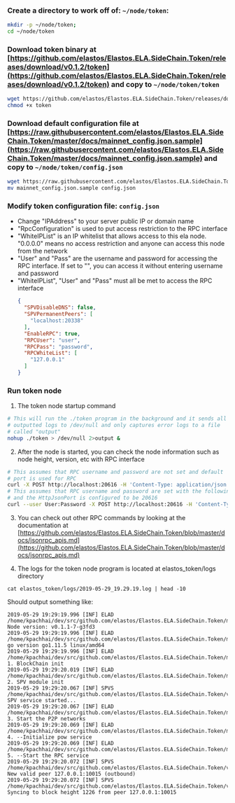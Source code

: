 ### Create a directory to work off of: `~/node/token`:
  ```bash
  mkdir -p ~/node/token;
  cd ~/node/token
  ```

### Download token binary at [https://github.com/elastos/Elastos.ELA.SideChain.Token/releases/download/v0.1.2/token](https://github.com/elastos/Elastos.ELA.SideChain.Token/releases/download/v0.1.2/token) and copy to `~/node/token/token`
  ```bash
  wget https://github.com/elastos/Elastos.ELA.SideChain.Token/releases/download/v0.1.2/token;
  chmod +x token
  ```

### Download default configuration file at [https://raw.githubusercontent.com/elastos/Elastos.ELA.SideChain.Token/master/docs/mainnet_config.json.sample](https://raw.githubusercontent.com/elastos/Elastos.ELA.SideChain.Token/master/docs/mainnet_config.json.sample) and copy to `~/node/token/config.json`
  ```bash
  wget https://raw.githubusercontent.com/elastos/Elastos.ELA.SideChain.Token/master/docs/mainnet_config.json.sample;
  mv mainnet_config.json.sample config.json
  ```

### Modify token configuration file: `config.json`
- Change "IPAddress" to your server public IP or domain name
- "RpcConfiguration" is used to put access restriction to the RPC interface
- "WhiteIPList" is an IP whitelist that allows access to this ela node. "0.0.0.0" means no access restriction and anyone can access this node from the network
- "User" and "Pass" are the username and password for accessing the RPC interface. If set to "", you can access it without entering username and password
- "WhiteIPList", "User" and "Pass" must all be met to access the RPC interface
  ```json
  {
    "SPVDisableDNS": false,
    "SPVPermanentPeers": [
      "localhost:20338"
    ],
    "EnableRPC": true,
    "RPCUser": "user",
    "RPCPass": "password",
    "RPCWhiteList": [
      "127.0.0.1"
    ]
  }
  ```

### Run token node 
1. The token node startup command
  ```bash
  # This will run the ./token program in the background and it sends all the 
  # outputted logs to /dev/null and only captures error logs to a file
  # called "output"
  nohup ./token > /dev/null 2>output & 
  ```

2. After the node is started, you can check the node information such as node height, version, etc with RPC interface
  ```bash
  # This assumes that RPC username and password are not set and default
  # port is used for RPC
  curl -X POST http://localhost:20616 -H 'Content-Type: application/json' -d '{"method": "getnodestate"}' 
  # This assumes that RPC username and password are set with the following
  # and the HttpJsonPort is configured to be 20616
  curl --user User:Password -X POST http://localhost:20616 -H 'Content-Type: application/json' -d '{"method": "getnodestate"}'
  ```

3. You can check out other RPC commands by looking at the documentation at [https://github.com/elastos/Elastos.ELA.SideChain.Token/blob/master/docs/jsonrpc_apis.md](https://github.com/elastos/Elastos.ELA.SideChain.Token/blob/master/docs/jsonrpc_apis.md)

4. The logs for the token node program is located at elastos_token/logs directory

  ```
  cat elastos_token/logs/2019-05-29_19.29.19.log | head -10
  ```

  Should output something like:
  ```
  2019-05-29 19:29:19.996 [INF] ELAD /home/kpachhai/dev/src/github.com/elastos/Elastos.ELA.SideChain.Token/main.go:58: Node version: v0.1.1-7-g3fd3
  2019-05-29 19:29:19.996 [INF] ELAD /home/kpachhai/dev/src/github.com/elastos/Elastos.ELA.SideChain.Token/main.go:59: go version go1.11.5 linux/amd64
  2019-05-29 19:29:19.996 [INF] ELAD /home/kpachhai/dev/src/github.com/elastos/Elastos.ELA.SideChain.Token/main.go:64: 1. BlockChain init
  2019-05-29 19:29:20.019 [INF] ELAD /home/kpachhai/dev/src/github.com/elastos/Elastos.ELA.SideChain.Token/main.go:73: 2. SPV module init
  2019-05-29 19:29:20.067 [INF] SPVS /home/kpachhai/dev/src/github.com/elastos/Elastos.ELA.SideChain.Token/vendor/github.com/elastos/Elastos.ELA.SPV/sdk/service.go:464: SPV service started...
  2019-05-29 19:29:20.067 [INF] ELAD /home/kpachhai/dev/src/github.com/elastos/Elastos.ELA.SideChain.Token/main.go:137: 3. Start the P2P networks
  2019-05-29 19:29:20.069 [INF] ELAD /home/kpachhai/dev/src/github.com/elastos/Elastos.ELA.SideChain.Token/main.go:160: 4. --Initialize pow service
  2019-05-29 19:29:20.069 [INF] ELAD /home/kpachhai/dev/src/github.com/elastos/Elastos.ELA.SideChain.Token/main.go:181: 5. --Start the RPC service
  2019-05-29 19:29:20.072 [INF] SPVS /home/kpachhai/dev/src/github.com/elastos/Elastos.ELA.SideChain.Token/vendor/github.com/elastos/Elastos.ELA.SPV/sync/manager.go:244: New valid peer 127.0.0.1:10015 (outbound)
  2019-05-29 19:29:20.072 [INF] SPVS /home/kpachhai/dev/src/github.com/elastos/Elastos.ELA.SideChain.Token/vendor/github.com/elastos/Elastos.ELA.SPV/sync/manager.go:197: Syncing to block height 1226 from peer 127.0.0.1:10015
  ```